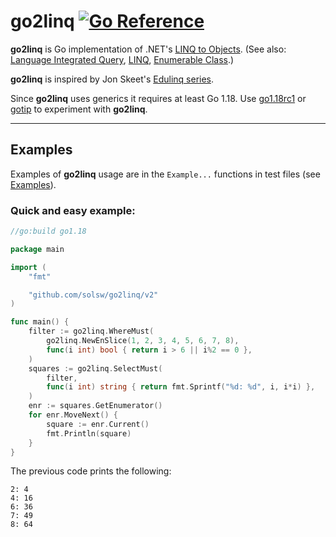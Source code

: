 go2linq
[![Go Reference](https://pkg.go.dev/badge/github.com/solsw/go2linq.svg)](https://pkg.go.dev/github.com/solsw/go2linq)
=======

**go2linq** is Go implementation of .NET's 
[LINQ to Objects](https://docs.microsoft.com/dotnet/csharp/programming-guide/concepts/linq/linq-to-objects).
(See also: [Language Integrated Query](https://en.wikipedia.org/wiki/Language_Integrated_Query),
[LINQ](https://docs.microsoft.com/en-us/dotnet/csharp/programming-guide/concepts/linq/),
[Enumerable Class](https://docs.microsoft.com/dotnet/api/system.linq.enumerable).)

**go2linq** is inspired by Jon Skeet's [Edulinq series](https://codeblog.jonskeet.uk/category/edulinq/).

Since **go2linq** uses generics it requires at least Go 1.18.
Use [go1.18rc1](https://go.dev/dl/#go1.18rc1) or [gotip](https://pkg.go.dev/golang.org/dl/gotip) to experiment with **go2linq**.

---

## Examples

Examples of **go2linq** usage are in the `Example...` functions in test files
(see [Examples](https://pkg.go.dev/github.com/solsw/go2linq#pkg-examples)).

### Quick and easy example:

```go
//go:build go1.18

package main

import (
	"fmt"

	"github.com/solsw/go2linq/v2"
)

func main() {
	filter := go2linq.WhereMust(
		go2linq.NewEnSlice(1, 2, 3, 4, 5, 6, 7, 8),
		func(i int) bool { return i > 6 || i%2 == 0 },
	)
	squares := go2linq.SelectMust(
		filter,
		func(i int) string { return fmt.Sprintf("%d: %d", i, i*i) },
	)
	enr := squares.GetEnumerator()
	for enr.MoveNext() {
		square := enr.Current()
		fmt.Println(square)
	}
}
```

The previous code prints the following:
```
2: 4
4: 16
6: 36
7: 49
8: 64
```
